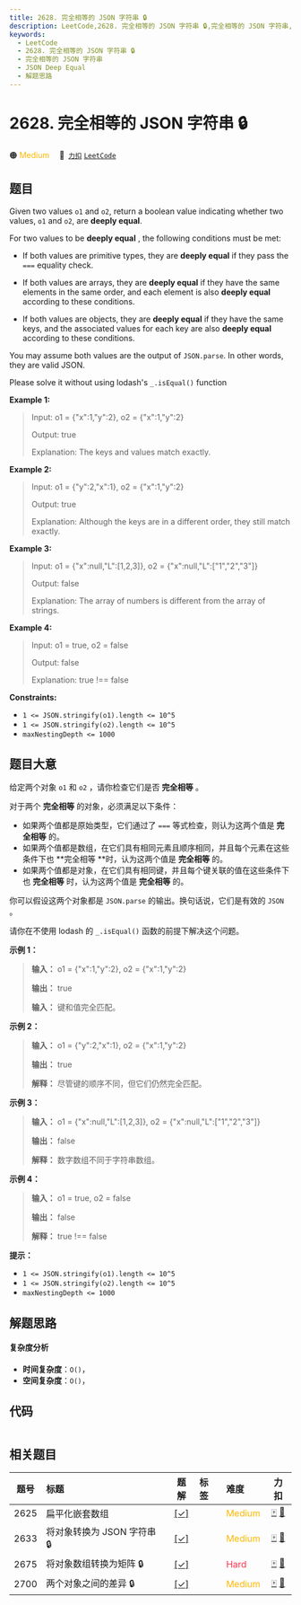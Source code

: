 ```yaml
---
title: 2628. 完全相等的 JSON 字符串 🔒
description: LeetCode,2628. 完全相等的 JSON 字符串 🔒,完全相等的 JSON 字符串,JSON Deep Equal,解题思路
keywords:
  - LeetCode
  - 2628. 完全相等的 JSON 字符串 🔒
  - 完全相等的 JSON 字符串
  - JSON Deep Equal
  - 解题思路
---
```


# 2628. 完全相等的 JSON 字符串 🔒

🟠 <font color=#ffb800>Medium</font>&emsp; 🔗&ensp;[`力扣`](https://leetcode.cn/problems/json-deep-equal) [`LeetCode`](https://leetcode.com/problems/json-deep-equal)

## 题目

Given two values `o1` and `o2`, return a boolean value indicating whether two
values, `o1` and `o2`, are **deeply equal**.

For two values to be **deeply equal** , the following conditions must be met:

  * If both values are primitive types, they are **deeply equal** if they pass the `===` equality check.

  * If both values are arrays, they are **deeply equal** if they have the same elements in the same order, and each element is also **deeply equal** according to these conditions.

  * If both values are objects, they are **deeply equal** if they have the same keys, and the associated values for each key are also **deeply equal** according to these conditions.

You may assume both values are the output of `JSON.parse`. In other words,
they are valid JSON.

Please solve it without using lodash's `_.isEqual()` function



**Example 1:**

> Input: o1 = {"x":1,"y":2}, o2 = {"x":1,"y":2}
> 
> Output: true
> 
> Explanation: The keys and values match exactly.

**Example 2:**

> Input: o1 = {"y":2,"x":1}, o2 = {"x":1,"y":2}
> 
> Output: true
> 
> Explanation: Although the keys are in a different order, they still match exactly.

**Example 3:**

> Input: o1 = {"x":null,"L":[1,2,3]}, o2 = {"x":null,"L":["1","2","3"]}
> 
> Output: false
> 
> Explanation: The array of numbers is different from the array of strings.

**Example 4:**

> Input: o1 = true, o2 = false
> 
> Output: false
> 
> Explanation: true !== false



**Constraints:**

  * `1 <= JSON.stringify(o1).length <= 10^5`
  * `1 <= JSON.stringify(o2).length <= 10^5`
  * `maxNestingDepth <= 1000`


## 题目大意

给定两个对象 `o1` 和 `o2` ，请你检查它们是否 **完全相等** 。

对于两个 **完全相等** 的对象，必须满足以下条件：

  * 如果两个值都是原始类型，它们通过了 `===` 等式检查，则认为这两个值是 **完全相等** 的。
  * 如果两个值都是数组，在它们具有相同元素且顺序相同，并且每个元素在这些条件下也 **完全相等  **时，认为这两个值是 **完全相等**  的。
  * 如果两个值都是对象，在它们具有相同键，并且每个键关联的值在这些条件下也 **完全相等** 时，认为这两个值是 **完全相等** 的。

你可以假设这两个对象都是 `JSON.parse` 的输出。换句话说，它们是有效的 `JSON` 。

请你在不使用 lodash 的 `_.isEqual()` 函数的前提下解决这个问题。



**示例 1：**

> 
> 
> 
> 
> 
> **输入：** o1 = {"x":1,"y":2}, o2 = {"x":1,"y":2}
> 
> **输出：** true
> 
> **输入：** 键和值完全匹配。
> 
> 

**示例 2：**

> 
> 
> 
> 
> 
> **输入：** o1 = {"y":2,"x":1}, o2 = {"x":1,"y":2}
> 
> **输出：** true
> 
> **解释：** 尽管键的顺序不同，但它们仍然完全匹配。
> 
> 

**示例 3：**

> 
> 
> 
> 
> 
> **输入：** o1 = {"x":null,"L":[1,2,3]}, o2 = {"x":null,"L":["1","2","3"]}
> 
> **输出：** false
> 
> **解释：** 数字数组不同于字符串数组。
> 
> 

**示例 4：**

> 
> 
> 
> 
> 
> **输入：** o1 = true, o2 = false
> 
> **输出：** false
> 
> **解释：** true !== false



**提示：**

  * `1 <= JSON.stringify(o1).length <= 10^5`
  * `1 <= JSON.stringify(o2).length <= 10^5`
  * `maxNestingDepth <= 1000`


## 解题思路

#### 复杂度分析

- **时间复杂度**：`O()`，
- **空间复杂度**：`O()`，

## 代码

```javascript

```

## 相关题目

<!-- prettier-ignore -->
| 题号 | 标题 | 题解 | 标签 | 难度 | 力扣 |
| :------: | :------ | :------: | :------ | :------ | :------: |
| 2625 | 扁平化嵌套数组 | [[✓]](/problem/2625.md) |  | <font color=#ffb800>Medium</font> | [🀄️](https://leetcode.cn/problems/flatten-deeply-nested-array) [🔗](https://leetcode.com/problems/flatten-deeply-nested-array) |
| 2633 | 将对象转换为 JSON 字符串 🔒 | [[✓]](/problem/2633.md) |  | <font color=#ffb800>Medium</font> | [🀄️](https://leetcode.cn/problems/convert-object-to-json-string) [🔗](https://leetcode.com/problems/convert-object-to-json-string) |
| 2675 | 将对象数组转换为矩阵 🔒 | [[✓]](/problem/2675.md) |  | <font color=#ff334b>Hard</font> | [🀄️](https://leetcode.cn/problems/array-of-objects-to-matrix) [🔗](https://leetcode.com/problems/array-of-objects-to-matrix) |
| 2700 | 两个对象之间的差异 🔒 | [[✓]](/problem/2700.md) |  | <font color=#ffb800>Medium</font> | [🀄️](https://leetcode.cn/problems/differences-between-two-objects) [🔗](https://leetcode.com/problems/differences-between-two-objects) |
